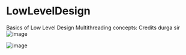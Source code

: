 # LowLevelDesign
Basics of Low Level Design
Multithreading concepts: Credits durga sir
   ![image](https://user-images.githubusercontent.com/35460298/155465536-bd758be1-89e1-469f-8215-b1c9857b4ce9.png)
   
   ![image](https://user-images.githubusercontent.com/35460298/155465604-4f541083-6154-4430-9be8-305fa55f7dd0.png)

